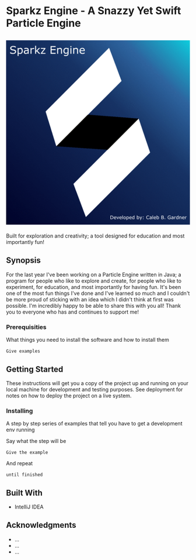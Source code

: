 # Sparkz Engine - A Snazzy Yet Swift Particle Engine
![Alt text](res/enginesplash.gif?raw=true "Engine Logo") 
-------------------------------------------------------
Built for exploration and creativity; a tool designed for education and most importantly fun!

## Synopsis
For the last year I've been working on a Particle Engine written in Java; a program for people who like to explore and create, for people who like to experiment, for education, and most importantly for having fun. It's been one of the most fun things I've done and I've learned so much and I couldn't be more proud of sticking with an idea which I didn't think at first was possible. I'm incredibly happy to be able to share this with you all! Thank you to everyone who has and continues to support me!

### Prerequisities

What things you need to install the software and how to install them

```
Give examples
```

## Getting Started

These instructions will get you a copy of the project up and running on your local machine for development and testing purposes. See deployment for notes on how to deploy the project on a live system.


### Installing

A step by step series of examples that tell you have to get a development env running

Say what the step will be

```
Give the example
```

And repeat

```
until finished
```

## Built With

* IntelliJ IDEA

## Acknowledgments

* ...
* ...
* ...
